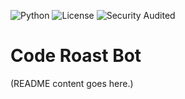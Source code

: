![Python](https://img.shields.io/badge/python-3.8%2B-blue)
![License](https://img.shields.io/badge/license-BSD--3--Clause-green)
![Security Audited](https://img.shields.io/badge/security-a%2B-brightgreen)

# Code Roast Bot

(README content goes here.)
